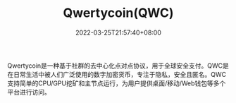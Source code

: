 ﻿---
weight: 
title: "Qwertycoin(QWC)"
description: "Qwertycoin是一种基于社群的去中心化点对点协议，用于全球安全支付"
date: 2022-03-25T21:57:40+08:00
lastmod: 2022-03-25T16:45:40+08:00
draft: false
authors: ["Metabd"]
featuredImage: "qwertycoinqwc.webp"
link: ""
tags: ["数字代币","Qwertycoin(QWC)"]
categories: ["navigation"]
navigation: ["数字代币"]
lightgallery: true
toc: true
pinned: false
recommend: false
recommend1: false
---
Qwertycoin是一种基于社群的去中心化点对点协议，用于全球安全支付。QWC是在日常生活中被人们广泛使用的数字加密货币，专注于隐私，安全且匿名。QWC支持简单的CPU/GPU挖矿和主节点运行，为用户提供桌面/移动/Web钱包等多个平台进行访问。
